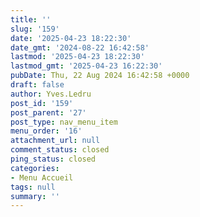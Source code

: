 ```yaml
---
title: ''
slug: '159'
date: '2025-04-23 18:22:30'
date_gmt: '2024-08-22 16:42:58'
lastmod: '2025-04-23 18:22:30'
lastmod_gmt: '2025-04-23 16:22:30'
pubDate: Thu, 22 Aug 2024 16:42:58 +0000
draft: false
author: Yves.Ledru
post_id: '159'
post_parent: '27'
post_type: nav_menu_item
menu_order: '16'
attachment_url: null
comment_status: closed
ping_status: closed
categories:
- Menu Accueil
tags: null
summary: ''
---
```



